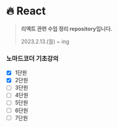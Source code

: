 # 🔥 React
> **리액트 관련 수업 정리 repository입니다.**  
> 
> 2023.2.13.(월) ~ ing

### 노마드코더 기초강의
- [x] 1단원
- [x] 2단원
- [ ] 3단원
- [ ] 4단원
- [ ] 5단원
- [ ] 6단원
- [ ] 7단원
